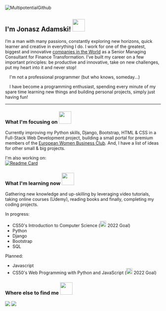 ![MultipotentialGithub](https://user-images.githubusercontent.com/97128701/171820437-f7cdb7bf-ce95-41b9-945b-d95e68a21c8b.png)


<h2>I'm Jonasz Adamski! <img src="https://user-images.githubusercontent.com/97128701/171836461-a8b868ab-d6b1-4191-89e6-7bf92ad6ba32.png" width="40" height="40"></h2> 
<p>I’m a man with many passions, constantly exploring new horizons, quick learner and creative in everything I do. I work for one of the greatest, biggest and innovative <a href="https://www.ibm.com/">companies in the World</a> as a Senior Managing Consultant for Finance Transformation.
I’ve built my career on a few important principles: be productive and innovative, take on new challenges, put my heart into it and never stop!</p>

<p><img src="https://user-images.githubusercontent.com/97128701/171843540-9ee69c7f-93bd-4fac-9e95-ae1e756b0562.png" width="10" height="10">     I'm not a professional programmer (but who knows, someday...)</p>

<p><img src="https://user-images.githubusercontent.com/97128701/171844069-bdccd49a-cc5d-4cbb-9cf2-d5839ace9333.png" width="10" height="10">      I have become a programming enthusiast, spending every minute of my spare time learning new things and building personal projects, simply just having fun!</p>

<hr>

<h3>What I'm focusing on <img src="https://user-images.githubusercontent.com/97128701/171838845-15a0405f-4657-4b06-b2e6-b2f80eeabd8c.png" width="40" height="40"></h3>

Currently improving my Python skills, Django, Bootstrap, HTML & CSS in a Full-Stack Web Development project, building a small portal for premium members of the <a href="https://ekkb.pl/">European Women Business Club<a/>. And, I have a list of ideas for other small & big projects.
  
I'm also working on:<br>
[![Readme Card](https://github.com/YonashA/phl_schedule_terminarz)](https://github.com/anuraghazra/github-readme-stats)

<h3>What I'm learning now <img src="https://user-images.githubusercontent.com/97128701/171838732-d3ca63d3-aa78-42ef-a540-5941e16842e7.png" width="40" height="40"></h3>
  
 <p>Gathering new knowledge and up-skilling by leveraging video tutorials, taking online courses (Udemy), reading books and finally, completing my coding projects.</p>

In progress:
<ul>
  <li>CS50's Introduction to Computer Science (<img src="https://user-images.githubusercontent.com/97128701/171847096-d67cc671-fc19-4ec2-a6f5-a1a081ad0e20.png" width="20" height="20">   2022 Goal)</li>
  <li>Python</li>
  <li>Django</li>
  <li>Bootstrap</li>
  <li>SQL</li>
</ul>

Planned:
<ul>
  <li>Javascript</li>
  <li>CS50's Web Programming with Python and JavaScript (<img src="https://user-images.githubusercontent.com/97128701/171847096-d67cc671-fc19-4ec2-a6f5-a1a081ad0e20.png" width="20" height="20">   2022 Goal)</li>
</ul>


<h3>Where else to find me <img src="https://user-images.githubusercontent.com/97128701/171838435-8c8f1c3c-4297-47cc-be1a-cf2c4cc6f152.png" width="40" height="40"></h3>

<a href="https://www.linkedin.com/in/jonaszadamski/" target=”_blank”><img src="https://img.shields.io/badge/LinkedIn-0077B5?style=for-the-badge&logo=linkedin&logoColor=white"><a/>   <a href="https://twitter.com/JonaszAd"><img src="https://img.shields.io/badge/Twitter-1DA1F2?style=for-the-badge&logo=twitter&logoColor=white"></a>
